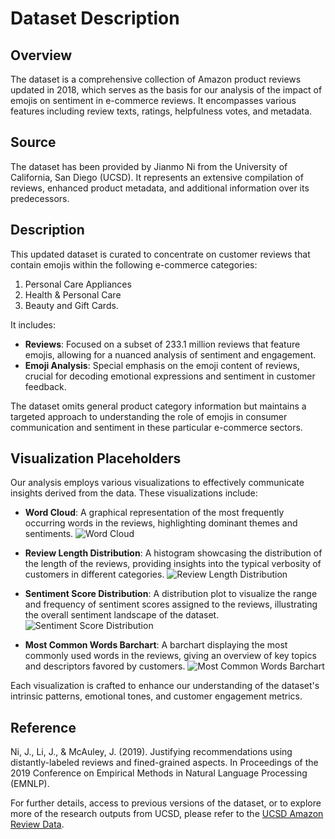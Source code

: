 # Dataset Description

## Overview

The dataset is a comprehensive collection of Amazon product reviews updated in 2018, which serves as the basis for our analysis of the impact of emojis on sentiment in e-commerce reviews. It encompasses various features including review texts, ratings, helpfulness votes, and metadata.

## Source

The dataset has been provided by Jianmo Ni from the University of California, San Diego (UCSD). It represents an extensive compilation of reviews, enhanced product metadata, and additional information over its predecessors.

## Description

This updated dataset is curated to concentrate on customer reviews that contain emojis within the following e-commerce categories:

1. Personal Care Appliances
2. Health & Personal Care
3. Beauty and Gift Cards.

It includes:

- **Reviews**: Focused on a subset of 233.1 million reviews that feature emojis, allowing for a nuanced analysis of sentiment and engagement.
- **Emoji Analysis**: Special emphasis on the emoji content of reviews, crucial for decoding emotional expressions and sentiment in customer feedback.

The dataset omits general product category information but maintains a targeted approach to understanding the role of emojis in consumer communication and sentiment in these particular e-commerce sectors.

## Visualization Placeholders

Our analysis employs various visualizations to effectively communicate insights derived from the data. These visualizations include:

- **Word Cloud**: A graphical representation of the most frequently occurring words in the reviews, highlighting dominant themes and sentiments.
  ![Word Cloud](path_to_word_cloud_image)

- **Review Length Distribution**: A histogram showcasing the distribution of the length of the reviews, providing insights into the typical verbosity of customers in different categories.
  ![Review Length Distribution](path_to_review_length_distribution_image)

- **Sentiment Score Distribution**: A distribution plot to visualize the range and frequency of sentiment scores assigned to the reviews, illustrating the overall sentiment landscape of the dataset.
  ![Sentiment Score Distribution](path_to_sentiment_score_distribution_image)

- **Most Common Words Barchart**: A barchart displaying the most commonly used words in the reviews, giving an overview of key topics and descriptors favored by customers.
  ![Most Common Words Barchart](path_to_common_words_barchart_image)

Each visualization is crafted to enhance our understanding of the dataset's intrinsic patterns, emotional tones, and customer engagement metrics.

## Reference

Ni, J., Li, J., & McAuley, J. (2019). Justifying recommendations using distantly-labeled reviews and fined-grained aspects. In Proceedings of the 2019 Conference on Empirical Methods in Natural Language Processing (EMNLP).

For further details, access to previous versions of the dataset, or to explore more of the research outputs from UCSD, please refer to the [UCSD Amazon Review Data](https://nijianmo.github.io/amazon/index.html).
